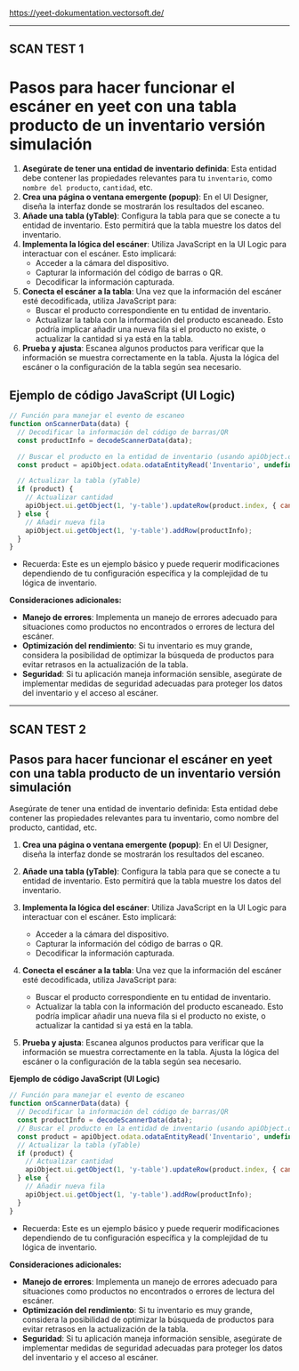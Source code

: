 https://yeet-dokumentation.vectorsoft.de/

----------------------------------------
SCAN TEST 1
----------------------------------------
# Pasos para hacer funcionar el escáner en yeet con una tabla producto de un inventario versión simulación

1. **Asegúrate de tener una entidad de inventario definida**: Esta entidad debe contener las propiedades relevantes para tu `inventario`, como `nombre del producto`, `cantidad`, etc.
2. **Crea una página o ventana emergente (popup)**: En el UI Designer, diseña la interfaz donde se mostrarán los resultados del escaneo.
3. **Añade una tabla (yTable)**: Configura la tabla para que se conecte a tu entidad de inventario. Esto permitirá que la tabla muestre los datos del inventario.
4. **Implementa la lógica del escáner**: Utiliza JavaScript en la UI Logic para interactuar con el escáner. Esto implicará:
    * Acceder a la cámara del dispositivo.
    * Capturar la información del código de barras o QR.
    * Decodificar la información capturada.
5. **Conecta el escáner a la tabla**: Una vez que la información del escáner esté decodificada, utiliza JavaScript para:
    * Buscar el producto correspondiente en tu entidad de inventario.
    * Actualizar la tabla con la información del producto escaneado. Esto podría implicar añadir una nueva fila si el producto no existe, o actualizar la cantidad si ya está en la tabla.
6. **Prueba y ajusta**: Escanea algunos productos para verificar que la información se muestra correctamente en la tabla. Ajusta la lógica del escáner o la configuración de la tabla según sea necesario.

## Ejemplo de código JavaScript (UI Logic)
```js
// Función para manejar el evento de escaneo
function onScannerData(data) {
  // Decodificar la información del código de barras/QR
  const productInfo = decodeScannerData(data);

  // Buscar el producto en la entidad de inventario (usando apiObject.odata)
  const product = apiObject.odata.odataEntityRead('Inventario', undefined, { _id: productInfo.id });

  // Actualizar la tabla (yTable)
  if (product) {
    // Actualizar cantidad
    apiObject.ui.getObject(1, 'y-table').updateRow(product.index, { cantidad: product.cantidad + 1 });
  } else {
    // Añadir nueva fila
    apiObject.ui.getObject(1, 'y-table').addRow(productInfo);
  }
}
```

- Recuerda: Este es un ejemplo básico y puede requerir modificaciones dependiendo de tu configuración específica y la complejidad de tu lógica de inventario.

**Consideraciones adicionales:**

*   **Manejo de errores**: Implementa un manejo de errores adecuado para situaciones como productos no encontrados o errores de lectura del escáner.
*   **Optimización del rendimiento**: Si tu inventario es muy grande, considera la posibilidad de optimizar la búsqueda de productos para evitar retrasos en la actualización de la tabla.
*   **Seguridad**: Si tu aplicación maneja información sensible, asegúrate de implementar medidas de seguridad adecuadas para proteger los datos del inventario y el acceso al escáner.

----------------------------------------
SCAN TEST 2
----------------------------------------

## Pasos para hacer funcionar el escáner en yeet con una tabla producto de un inventario versión simulación

Asegúrate de tener una entidad de inventario definida: Esta entidad debe contener las propiedades relevantes para tu inventario, como nombre del producto, cantidad, etc.

1. **Crea una página o ventana emergente (popup)**: En el UI Designer, diseña la interfaz donde se mostrarán los resultados del escaneo.

2. **Añade una tabla (yTable)**: Configura la tabla para que se conecte a tu entidad de inventario. Esto permitirá que la tabla muestre los datos del inventario.

3. **Implementa la lógica del escáner**: Utiliza JavaScript en la UI Logic para interactuar con el escáner. Esto implicará:

    * Acceder a la cámara del dispositivo.
    * Capturar la información del código de barras o QR.
    * Decodificar la información capturada.

4. **Conecta el escáner a la tabla**: Una vez que la información del escáner esté decodificada, utiliza JavaScript para:

    * Buscar el producto correspondiente en tu entidad de inventario.
    * Actualizar la tabla con la información del producto escaneado. Esto podría implicar añadir una nueva fila si el producto no existe, o actualizar la cantidad si ya está en la tabla.

5. **Prueba y ajusta**: Escanea algunos productos para verificar que la información se muestra correctamente en la tabla. Ajusta la lógica del escáner o la configuración de la tabla según sea necesario.

**Ejemplo de código JavaScript (UI Logic)**

```js
// Función para manejar el evento de escaneo
function onScannerData(data) {
  // Decodificar la información del código de barras/QR
  const productInfo = decodeScannerData(data);
  // Buscar el producto en la entidad de inventario (usando apiObject.odata)
  const product = apiObject.odata.odataEntityRead('Inventario', undefined, { _id: productInfo.id });
  // Actualizar la tabla (yTable)
  if (product) {
    // Actualizar cantidad
    apiObject.ui.getObject(1, 'y-table').updateRow(product.index, { cantidad: product.cantidad + 1 });
  } else {
    // Añadir nueva fila
    apiObject.ui.getObject(1, 'y-table').addRow(productInfo);
  }
}
```

- Recuerda: Este es un ejemplo básico y puede requerir modificaciones dependiendo de tu configuración específica y la complejidad de tu lógica de inventario.

**Consideraciones adicionales:**

*   **Manejo de errores**: Implementa un manejo de errores adecuado para situaciones como productos no encontrados o errores de lectura del escáner.
*   **Optimización del rendimiento**: Si tu inventario es muy grande, considera la posibilidad de optimizar la búsqueda de productos para evitar retrasos en la actualización de la tabla.
*   **Seguridad**: Si tu aplicación maneja información sensible, asegúrate de implementar medidas de seguridad adecuadas para proteger los datos del inventario y el acceso al escáner.
